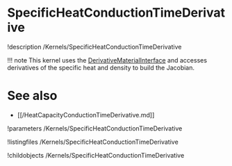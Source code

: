 
# SpecificHeatConductionTimeDerivative
!description /Kernels/SpecificHeatConductionTimeDerivative

!!! note
    This kernel uses the [DerivativeMaterialInterface](/DerivativeMaterialInterface.md)
    and accesses derivatives of the specific heat and density to build the Jacobian.

# See also
* [[/HeatCapacityConductionTimeDerivative.md]]

!parameters /Kernels/SpecificHeatConductionTimeDerivative

!listingfiles /Kernels/SpecificHeatConductionTimeDerivative

!childobjects /Kernels/SpecificHeatConductionTimeDerivative
